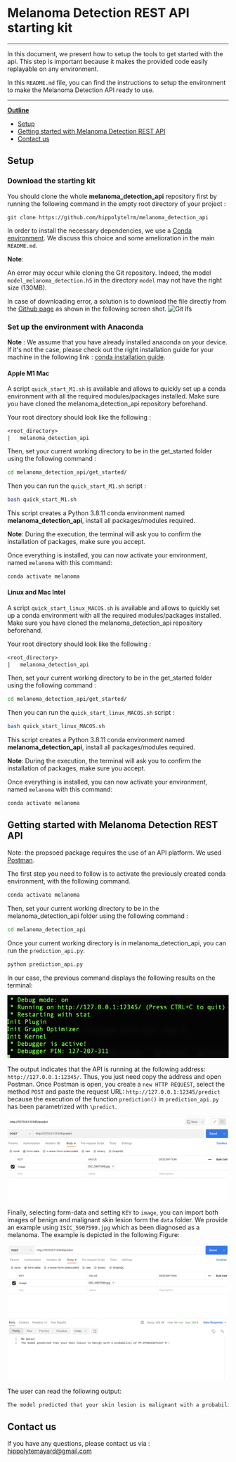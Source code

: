 # Melanoma Detection REST API starting kit


---
In this document, we present how to setup the tools to get started with the api. This step is important because it makes the provided code easily replayable on any environment.

In this `README.md` file, you can find the instructions to setup the environment to make the Melanoma Detection API ready to use.

---

<u>**Outline**</u>
* [Setup](#setup)
* [Getting started with Melanoma Detection REST API](#get-started)
* [Contact us](#contact-us)

## Setup

### Download the starting kit
You should clone the whole **melanoma_detection_api** repository first by running the following command in the empty root directory of your project :
```
git clone https://github.com/hippolytelrm/melanoma_detection_api
```

In order to install the necessary dependencies, we use a [Conda environment](#set-up-the-environment-with-anaconda). We discuss this choice and some amelioration in the main <code>README.md</code>. 

**Note**:

An error may occur while cloning the Git repository. 
Indeed, the model ```model_melanoma_detection.h5``` in the directory ```model``` may not have the right size (130MB). 

In case of downloading error, a solution is to download the file directly from the [Github page](https://github.com/hippolytelrm/melanoma_detection_api/blob/master/melanoma_detection_api/model/model_melanoma_detection.h5)
as shown in the following screen shot.
![Git lfs](../documentation/git_lfs.png)



### Set up the environment with Anaconda

**Note** : We assume that you have already installed anaconda on your device. If it's not the case, please check out the right installation guide for your machine in the following link : [conda installation guide](https://docs.conda.io/projects/conda/en/latest/user-guide/install/).

#### Apple M1 Mac

A script `quick_start_M1.sh` is available and allows to quickly set up a conda environment with all the required modules/packages installed. 
Make sure you have cloned the melanoma_detection_api repository beforehand. 

Your root directory should look like the following : 
```
<root_directory>
|   melanoma_detection_api
```

Then, set your current working directory to be in the get_started folder using the following command :
```bash
cd melanoma_detection_api/get_started/
```

Then you can run the `quick_start_M1.sh` script :
```bash
bash quick_start_M1.sh
```
This script creates a Python 3.8.11 conda environment named **melanoma_detection_api**, install all packages/modules required.

**Note**: During the execution, the terminal will ask you to confirm the installation of packages, make sure you accept.

Once everything is installed, you can now activate your environment, named ```melanoma``` with this command: 
```bash
conda activate melanoma
```

#### Linux and Mac Intel

A script `quick_start_linux_MACOS.sh` is available and allows to quickly set up a conda environment with all the required modules/packages installed. 
Make sure you have cloned the melanoma_detection_api repository beforehand. 

Your root directory should look like the following : 
```
<root_directory>
|   melanoma_detection_api
```

Then, set your current working directory to be in the get_started folder using the following command :
```bash
cd melanoma_detection_api/get_started/
```

Then you can run the `quick_start_linux_MACOS.sh` script :
```bash
bash quick_start_linux_MACOS.sh
```
This script creates a Python 3.8.11 conda environment named **melanoma_detection_api**, install all packages/modules required.

**Note**: During the execution, the terminal will ask you to confirm the installation of packages, make sure you accept.

Once everything is installed, you can now activate your environment, named ```melanoma``` with this command: 
```bash
conda activate melanoma
```


## Getting started with Melanoma Detection REST API

Note: the propsoed package requires the use of an API platform. We used [Postman](https://www.postman.com/downloads/).

The first step you need to follow is to activate the previously created conda environment, with the following command. 

```bash
conda activate melanoma
```

Then, set your current working directory to be in the melanoma_detection_api folder using the following command :

```bash
cd melanoma_detection_api
```

Once your current working directory is in melanoma_detection_api, you can run the <code>prediction_api.py</code>:

```bash
python prediction_api.py
```

In our case, the previous command displays the following results on the terminal:

![Running API](../documentation/running_prediction.png)

The output indicates that the API is running at the following address: ``http://127.0.0.1:12345/``.
Thus, you just need copy the address and open Postman. Once Postman is open, you create a ``new HTTP REQUEST``, select the method ``POST`` and paste the request URL: ``http://127.0.0.1:12345/predict`` because the execution of the function <code>prediction()</code> in <code>prediction_api.py</code> has been parametrized with ``\predict``. 

![Postman](../documentation/postman.png)

Finally, selecting form-data and setting ```KEY``` to ``image``, you can import both images of benign and malignant skin lesion form the ```data``` folder.
We provide an example using ```ISIC_5907599.jpg``` which as been diagnosed as a melanoma. The example is depicted in the following Figure:

![Postman result](../documentation/postman_result_benign.png)

The user can read the following output: 

```bash
The model predicted that your skin lesion is malignant with a probability of 61.8121862411499 % !

```

## Contact us 
If you have any questions, please contact us via : 
<hippolytemayard@gmail.com>
